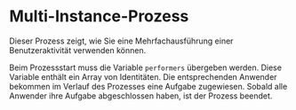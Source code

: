 # Multi-Instance-Prozess

Dieser Prozess zeigt, wie Sie eine Mehrfachausführung einer Benutzeraktivität verwenden können.

Beim Prozessstart muss die Variable `performers` übergeben werden.
Diese Variable enthält ein Array von Identitäten.
Die entsprechenden Anwender bekommen im Verlauf des Prozesses eine Aufgabe zugewiesen.
Sobald alle Anwender ihre Aufgabe abgeschlossen haben, ist der Prozess beendet.
